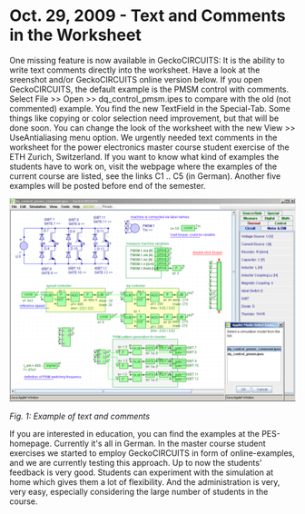 # Oct. 29, 2009 - Text and Comments in the Worksheet
One missing feature is now available in GeckoCIRCUITS: It is the ability to write text comments directly into the worksheet. Have a look at the sreenshot and/or GeckoCIRCUITS online version below.
If you open GeckoCIRCUITS, the default example is the PMSM control with comments. Select File >> Open >> dq_control_pmsm.ipes to compare with the old (not commented) example. You find the new TextField in the Special-Tab. Some things like copying or color selection need improvement, but that will be done soon. You can change the look of the worksheet with the new View >> UseAntialiasing menu option.
We urgently needed text comments in the worksheet for the power electronics master course student exercise of the ETH Zurich, Switzerland. If you want to know what kind of examples the students have to work on, visit the webpage where the examples of the current course are listed, see the links C1 .. C5 (in German). Another five examples will be posted before end of the semester.
 
![](img/20091029_fig1.png)
 
*Fig. 1: Example of text and comments*
 
If you are interested in education, you can find the examples at the PES-homepage. Currently it's all in German.
In the master course student exercises we started to employ GeckoCIRCUITS in form of online-examples, and we are currently testing this approach. Up to now the students' feedback is very good. Students can experiment with the simulation at home which gives them a lot of flexibility. And the administration is very, very easy, especially considering the large number of students in the course.
 
